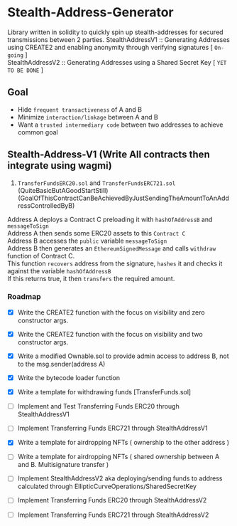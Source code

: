 # Stealth-Address-Generator </br>
Library written in solidity to quickly spin up stealth-addresses for secured transmissions between 2 parties.
StealthAddressV1 :: Generating Addresses using CREATE2 and enabling anonymity through verifying signatures [ `On-going` ]</br>
StealthAddressV2 :: Generating Addresses using a Shared Secret Key [ `YET TO BE DONE` ]</br>



## Goal </br>

- Hide `frequent transactiveness` of A and B </br>
- Minimize `interaction/linkage` between A and B </br>
- Want a `trusted intermediary code` between two addresses to achieve common goal </br>


## Stealth-Address-V1 (Write All contracts then integrate using wagmi)

1) `TransferFundsERC20.sol` and `TransferFundsERC721.sol` </br>
(QuiteBasicButAGoodStartStill) </br>
(GoalOfThisContractCanBeAchievedByJustSendingTheAmountToAnAddressControlledByB) </br>

Address A deploys a Contract C preloading it with `hashOfAddressB` and `messageToSign` </br>
Address A then sends some ERC20 assets to this `Contract C` </br>
Address B accesses the `public` variable `messageToSign` </br>
Address B then generates an `EthereumSignedMessage` and calls `withdraw` function of Contract C. </br>
This function `recovers` address from the signature, `hashes` it and checks it against the variable `hashOfAddressB` </br>
If this returns true, it then `transfers` the required amount. </br>





### Roadmap

- [X] Write the CREATE2 function with the focus on visibility and zero constructor args.
- [X] Write the CREATE2 function with the focus on visibility and two constructor args.
- [X] Write a modified Ownable.sol to provide admin access to address B, not to the msg.sender(address A)
- [X] Write the bytecode loader function
- [X] Write a template for withdrawing funds [TransferFunds.sol]
- [ ] Implement and Test Transferring Funds ERC20 through StealthAddressV1
- [ ] Implement Transferring Funds ERC721 through StealthAddressV1
- [X] Write a template for airdropping NFTs ( ownership to the other address )
- [ ] Write a template for airdropping NFTs ( shared ownership between A and B. Multisignature transfer )
- [ ] Implement StealthAddressV2 aka deploying/sending funds to address calculated through EllipticCurveOperations/SharedSecretKey
- [ ] Implement Transferring Funds ERC20 through StealthAddressV2
- [ ] Implement Transferring Funds ERC721 through StealthAddressV2

